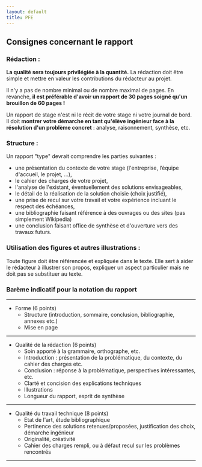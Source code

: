 ```yaml
---
layout: default
title: PFE
---
```


## Consignes concernant le rapport

### Rédaction :

**La qualité sera toujours privilégiée à la quantité.** La rédaction doit être simple et mettre en valeur les contributions du rédacteur au projet.

Il n'y a pas de nombre minimal ou de nombre maximal de pages. En revanche, **il est préférable d'avoir un rapport de 30 pages soigné qu'un brouillon de 60 pages !**

Un rapport de stage n'est ni le récit de votre stage ni votre journal de bord. Il doit **montrer votre démarche en tant qu'élève ingénieur face à la résolution d'un problème concret** : analyse, raisonnement, synthèse, etc.

### Structure :

Un rapport "type" devrait comprendre les parties suivantes :
- une présentation du contexte de votre stage (l'entreprise, l’équipe d'accueil, le projet, ...),
- le cahier des charges de votre projet,
- l'analyse de l'existant, éventuellement des solutions envisageables,
- le détail de la réalisation de la solution choisie (choix justifié),
- une prise de recul sur votre travail et votre expérience incluant le respect des échéances,
- une bibliographie faisant référence à des ouvrages ou des sites (pas simplement Wikipedia)
- une conclusion faisant office de synthèse et d'ouverture vers des travaux futurs.


### Utilisation des figures et autres illustrations :
Toute figure doit être référencée et expliquée dans le texte. Elle sert à aider le rédacteur à illustrer son propos, expliquer un aspect particulier mais ne doit pas se substituer au texte.

### Barème indicatif pour la notation du rapport

---
* Forme (6 points)
    - Structure (introduction, sommaire, conclusion, bibliographie, annexes etc.)
    - Mise en page
---
* Qualité de la rédaction (6 points)
    - Soin apporté à la grammaire, orthographe, etc.
    - Introduction : présentation de la problématique, du contexte, du cahier des charges etc.
    - Conclusion : réponse à la problématique, perspectives intéressantes, etc.
    - Clarté et concision des explications techniques
    - Illustrations
    - Longueur du rapport, esprit de synthèse
---
* Qualité du travail technique (8 points)
    - Etat de l'art, étude bibliographique
    - Pertinence des solutions retenues/proposées, justification des choix, démarche ingénieur
    - Originalité, créativité
    - Cahier des charges rempli, ou à défaut recul sur les problèmes rencontrés
---